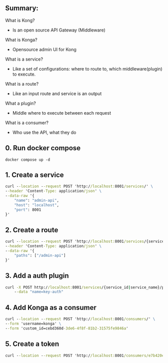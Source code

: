 ## Summary:

What is Kong?
- Is an open source API Gateway (Middleware)

What is Konga?
- Opensource admin UI for Kong

What is a service?
- Like a set of configurations: where to route to, which middleware(plugin) to execute.

What is a route?
- Like an input route and service is an output

What a plugin?
- Middle where to execute between each request

What is a consumer?
- Who use the API, what they do

## 0. Run docker compose

```
docker compose up -d
```
## 1. Create a service

```cmd
curl --location --request POST 'http://localhost:8001/services/' \
--header 'Content-Type: application/json' \
--data-raw '{
    "name": "admin-api",
    "host": "localhost",
    "port": 8001
}'
```

## 2. Create a route

```cmd
curl --location --request POST 'http://localhost:8001/services/{service_id|service_name}/routes' \
--header 'Content-Type: application/json' \
--data-raw '{
    "paths": ["/admin-api"]
}'
```

## 3. Add a auth plugin

```cmd
curl -X POST http://localhost:8001/services/{service_id|service_name}/plugins \
    --data "name=key-auth" 
```

## 4. Add Konga as a consumer

```cmd
curl --location --request POST 'http://localhost:8001/consumers/' \
--form 'username=konga' \
--form 'custom_id=cebd360d-3de6-4f8f-81b2-31575fe9846a'
```

## 5. Create a token 

```cmd
curl --location --request POST 'http://localhost:8001/consumers/e7b420e2-f200-40d0-9d1a-a0df359da56e/key-auth'
```
